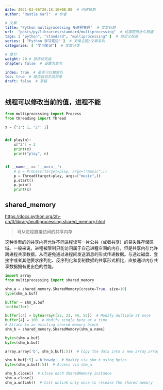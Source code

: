 ```yaml
---
date: 2021-03-06T20:18:10+08:00  # 创建日期
author: "Rustle Karl"  # 作者

# 文章
title: "Python multiprocessing 多进程管理"  # 文章标题
url:  "posts/py/libraries/standard/multiprocessing"  # 设置网页永久链接
tags: [ "python", "standard", "multiprocessing" ]  # 自定义标签
series: [ "Python 学习笔记" ]  # 文章主题/文章系列
categories: [ "学习笔记"]  # 文章分类

# 章节
weight: 20 # 排序优先级
chapter: false  # 设置为章节

index: true  # 是否可以被索引
toc: true  # 是否自动生成目录
draft: false  # 草稿
---
```


## 线程可以修改当前的值，进程不能

```python
from multiprocessing import Process
from threading import Thread

x = {"1": 1, "2": 2}


def play(n):
    x["3"] = 3
    print(x)
    print("play", n)


if __name__ == '__main__':
    # p = Process(target=play, args=("music",))
    p = Thread(target=play, args=("music",))
    p.start()
    p.join()
    print(x)
```

## shared_memory

https://docs.python.org/zh-cn/3/library/multiprocessing.shared_memory.html

> 可从进程直接访问的共享内存

这种类型的的共享内存允许不同进程读写一片公共（或者共享）的易失性存储区域。一般来说，进程被限制只能访问属于自己进程空间的内存，但是共享内存允许跨进程共享数据，从而避免通过进程间发送消息的形式传递数据。与通过磁盘、套接字或者其他要求序列化、反序列化和复制数据的共享形式相比，直接通过内存共享数据拥有更出色的性能。


```python
import array
from multiprocessing import shared_memory

shm_a = shared_memory.SharedMemory(create=True, size=10)
type(shm_a.buf)

buffer = shm_a.buf
len(buffer)

buffer[:4] = bytearray([22, 33, 44, 55])  # Modify multiple at once
buffer[4] = 100  # Modify single byte at a time
# Attach to an existing shared memory block
shm_b = shared_memory.SharedMemory(shm_a.name)

bytes(shm_a.buf)
bytes(shm_b.buf)

array.array('b', shm_b.buf[:5])  # Copy the data into a new array.array

shm_b.buf[:5] = b'howdy'  # Modify via shm_b using bytes
bytes(shm_a.buf[:5])  # Access via shm_a

shm_b.close()  # Close each SharedMemory instance
shm_a.close()
shm_a.unlink()  # Call unlink only once to release the shared memory
```












